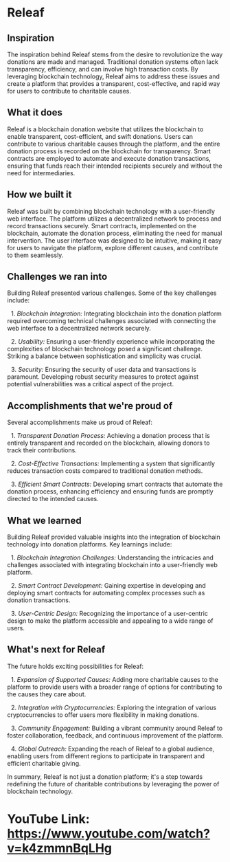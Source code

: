 # Releaf

## Inspiration
The inspiration behind Releaf stems from the desire to revolutionize the way donations are made and managed. Traditional donation systems often lack transparency, efficiency, and can involve high transaction costs. By leveraging blockchain technology, Releaf aims to address these issues and create a platform that provides a transparent, cost-effective, and rapid way for users to contribute to charitable causes.

## What it does
Releaf is a blockchain donation website that utilizes the blockchain to enable transparent, cost-efficient, and swift donations. Users can contribute to various charitable causes through the platform, and the entire donation process is recorded on the blockchain for transparency. Smart contracts are employed to automate and execute donation transactions, ensuring that funds reach their intended recipients securely and without the need for intermediaries.

## How we built it
Releaf was built by combining blockchain technology with a user-friendly web interface. The platform utilizes a decentralized network to process and record transactions securely. Smart contracts, implemented on the blockchain, automate the donation process, eliminating the need for manual intervention. The user interface was designed to be intuitive, making it easy for users to navigate the platform, explore different causes, and contribute to them seamlessly.

## Challenges we ran into
Building Releaf presented various challenges. Some of the key challenges include:

 1.⁠ ⁠*Blockchain Integration:* Integrating blockchain into the donation platform required overcoming technical challenges associated with connecting the web interface to a decentralized network securely.
   
 2.⁠ ⁠*Usability:* Ensuring a user-friendly experience while incorporating the complexities of blockchain technology posed a significant challenge. Striking a balance between sophistication and simplicity was crucial.

 3.⁠ ⁠*Security:* Ensuring the security of user data and transactions is paramount. Developing robust security measures to protect against potential vulnerabilities was a critical aspect of the project.

## Accomplishments that we're proud of
Several accomplishments make us proud of Releaf:

 1.⁠ ⁠*Transparent Donation Process:* Achieving a donation process that is entirely transparent and recorded on the blockchain, allowing donors to track their contributions.

 2.⁠ ⁠*Cost-Effective Transactions:* Implementing a system that significantly reduces transaction costs compared to traditional donation methods.

 3.⁠ ⁠*Efficient Smart Contracts:* Developing smart contracts that automate the donation process, enhancing efficiency and ensuring funds are promptly directed to the intended causes.

## What we learned
Building Releaf provided valuable insights into the integration of blockchain technology into donation platforms. Key learnings include:

 1.⁠ ⁠*Blockchain Integration Challenges:* Understanding the intricacies and challenges associated with integrating blockchain into a user-friendly web platform.

 2.⁠ ⁠*Smart Contract Development:* Gaining expertise in developing and deploying smart contracts for automating complex processes such as donation transactions.

 3.⁠ ⁠*User-Centric Design:* Recognizing the importance of a user-centric design to make the platform accessible and appealing to a wide range of users.

## What's next for Releaf
The future holds exciting possibilities for Releaf:

 1.⁠ ⁠*Expansion of Supported Causes:* Adding more charitable causes to the platform to provide users with a broader range of options for contributing to the causes they care about.

 2.⁠ ⁠*Integration with Cryptocurrencies:* Exploring the integration of various cryptocurrencies to offer users more flexibility in making donations.

 3.⁠ ⁠*Community Engagement:* Building a vibrant community around Releaf to foster collaboration, feedback, and continuous improvement of the platform.

 4.⁠ ⁠*Global Outreach:* Expanding the reach of Releaf to a global audience, enabling users from different regions to participate in transparent and efficient charitable giving.

In summary, Releaf is not just a donation platform; it's a step towards redefining the future of charitable contributions by leveraging the power of blockchain technology.
# YouTube Link: https://www.youtube.com/watch?v=k4zmmnBqLHg
